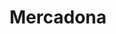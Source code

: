 ---
title: "Mercadona"
url: /oviedo-uvieu/mercadona-calle-de-los-aparejadores/
shop: supermercado
---